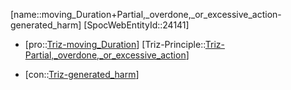 ﻿---
type: TrizContradiction
aliases:
- moving_Duration+Partial,_overdone,_or_excessive_action-generated_harm
license: CC BY-SA 4.0
copyright: https://github.com/SpocWeb
IsDeleted: false
IsReadOnly: false
Confidential: public
tags: 
- Triz/Contradiction
---
[name::moving_Duration+Partial,_overdone,_or_excessive_action-generated_harm]
[SpocWebEntityId::24141]
+ [pro::[Triz-moving_Duration](tech/Triz/Parameter/Triz-moving_Duration.md)]
[Triz-Principle::[Triz-Partial,_overdone,_or_excessive_action](tech/Triz/Principle/Triz-Partial,_overdone,_or_excessive_action.md)]
- [con::[Triz-generated_harm](tech/Triz/Parameter/Triz-generated_harm.md)]

